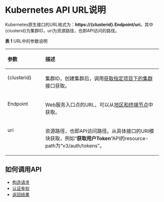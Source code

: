 # Kubernetes API URL说明<a name="cce_02_0362"></a>

Kubernetes原生接口的URL格式为：**https://\{clusterid\}.Endpoint/uri**。其中\{clusterid\}为集群ID，uri为资源路径，也即API访问的路径。

**表 1**  URL中的参数说明

<a name="table7272144324912"></a>
<table><thead align="left"><tr id="cce_02_0102_row12957510145518"><th class="cellrowborder" valign="top" width="24.529999999999998%" id="mcps1.2.3.1.1"><p id="cce_02_0102_p195751012559"><a name="cce_02_0102_p195751012559"></a><a name="cce_02_0102_p195751012559"></a>参数</p>
</th>
<th class="cellrowborder" valign="top" width="75.47%" id="mcps1.2.3.1.2"><p id="cce_02_0102_p5957810135511"><a name="cce_02_0102_p5957810135511"></a><a name="cce_02_0102_p5957810135511"></a>描述</p>
</th>
</tr>
</thead>
<tbody><tr id="cce_02_0102_row12957210115515"><td class="cellrowborder" valign="top" width="24.529999999999998%" headers="mcps1.2.3.1.1 "><p id="cce_02_0102_p20957181010553"><a name="cce_02_0102_p20957181010553"></a><a name="cce_02_0102_p20957181010553"></a>{clusterid}</p>
</td>
<td class="cellrowborder" valign="top" width="75.47%" headers="mcps1.2.3.1.2 "><p id="cce_02_0102_p19571410195516"><a name="cce_02_0102_p19571410195516"></a><a name="cce_02_0102_p19571410195516"></a>集群ID，创建集群后，调用<a href="获取指定项目下的集群.md">获取指定项目下的集群</a>接口获取。</p>
</td>
</tr>
<tr id="cce_02_0102_row195716107550"><td class="cellrowborder" valign="top" width="24.529999999999998%" headers="mcps1.2.3.1.1 "><p id="cce_02_0102_p119571610115515"><a name="cce_02_0102_p119571610115515"></a><a name="cce_02_0102_p119571610115515"></a>Endpoint</p>
</td>
<td class="cellrowborder" valign="top" width="75.47%" headers="mcps1.2.3.1.2 "><p id="cce_02_0102_p4957181017553"><a name="cce_02_0102_p4957181017553"></a><a name="cce_02_0102_p4957181017553"></a>Web服务入口点的URL，可以从<a href="https://developer.huaweicloud.com/endpoint?cce" target="_blank" rel="noopener noreferrer">地区和终端节点</a>中获取。</p>
</td>
</tr>
<tr id="cce_02_0102_row0957191065512"><td class="cellrowborder" valign="top" width="24.529999999999998%" headers="mcps1.2.3.1.1 "><p id="cce_02_0102_p179581410115511"><a name="cce_02_0102_p179581410115511"></a><a name="cce_02_0102_p179581410115511"></a>uri</p>
</td>
<td class="cellrowborder" valign="top" width="75.47%" headers="mcps1.2.3.1.2 "><p id="cce_02_0102_p149587102555"><a name="cce_02_0102_p149587102555"></a><a name="cce_02_0102_p149587102555"></a>资源路径，也即API访问路径。从具体接口的URI模块获取，例如“<strong id="cce_02_0102_b19958151018554"><a name="cce_02_0102_b19958151018554"></a><a name="cce_02_0102_b19958151018554"></a>获取用户Token</strong>”API的resource-path为“v3/auth/tokens”。</p>
</td>
</tr>
</tbody>
</table>

## 如何调用API<a name="section28643518411"></a>

-   [构造请求](构造请求.md)
-   [认证鉴权](认证鉴权.md)
-   [返回结果](返回结果.md)

